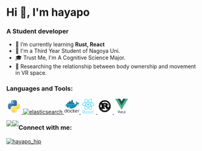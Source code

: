 <h1 align="left">Hi 👋, I'm hayapo</h1>
<h3 align="left">A Student developer</h3>

- 🌱 I’m currently learning **Rust, React**
- 🏫 I'm a Third Year Student of Nagoya Uni.
- 🎓 Trust Me, I'm A Cognitive Science Major.
- 🧪 Researching the relationship between body ownership and movement in VR space.


<h3 align="left">Languages and Tools:</h3>
<p align="left"> <a href="https://www.python.org" target="_blank"> <img src="https://raw.githubusercontent.com/devicons/devicon/master/icons/python/python-original.svg" alt="python" width="40" height="40"/> </a> <a href="https://www.elastic.co" target="_blank"> <img src="https://www.vectorlogo.zone/logos/elastic/elastic-icon.svg" alt="elasticsearch" width="40" height="40"/> </a> <a href="https://www.docker.com/" target="_blank"> <img src="https://raw.githubusercontent.com/devicons/devicon/master/icons/docker/docker-original-wordmark.svg" alt="docker" width="40" height="40"/> </a> <a href="https://reactjs.org/" target="_blank"> <img src="https://raw.githubusercontent.com/devicons/devicon/master/icons/react/react-original-wordmark.svg" alt="react" width="40" height="40"/> </a> <a href="https://www.rust-lang.org" target="_blank"> <img src="https://raw.githubusercontent.com/devicons/devicon/master/icons/rust/rust-plain.svg" alt="rust" width="40" height="40"/> </a> <a href="https://vuejs.org/" target="_blank"> <img src="https://raw.githubusercontent.com/devicons/devicon/master/icons/vuejs/vuejs-original-wordmark.svg" alt="vuejs" width="40" height="40"/> </a> </p>


<a><img align="left" src="https://github-readme-stats.vercel.app/api?username=hayapo&count_private=true&show_icons=true&theme=tokyonight"/></a>
<a><img align="left" src="https://github-readme-stats.vercel.app/api/top-langs/?username=hayapo&theme=tokyonight&langs_count=8&layout=compact"/></a>

<h3 align="left">Connect with me:</h3>
<p align="left">
<a href="https://twitter.com/hayapo_hip" target="blank"><img align="center" src="https://cdn.jsdelivr.net/npm/simple-icons@3.0.1/icons/twitter.svg" alt="hayapo_hip" height="30" width="40" /></a>
</p>

